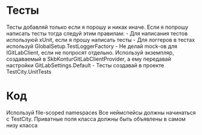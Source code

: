 # Тесты
Тесты добавляй только если я порошу и никак иначе.
Если я попрошу написать тесты тогда следуй этим правилам:
    - Для написания тестов используюй xUnit, если я прошу написать тесты
    - Для логгеров в тестах используй GlobalSetup.TestLoggerFactory
    - Не делай mock-ов для IGitLabClient, если не попросят отдельно. Используй экземпляр, создаваемый в SkbKonturGitLabClientProvider, а ему передавай настройки GitLabSettings.Default
    - Тесты создавай в проекте TestCity.UnitTests

# Код
Используй file-scoped namespaces
Все неймспейсы должны начинаться с TestCity.
Приватные поля класса должны быть объявлены в самом низу класса